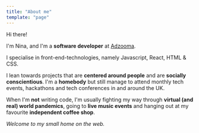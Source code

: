 ```yaml
---
title: "About me"
template: "page"
---
```


Hi there!

I'm Nina, and I'm a <strong>software developer</strong> at <a target="_blank" rel="noopener noreferrer" href="https://adzooma.com">Adzooma</a>.

I specialise in front-end-technologies, namely Javascript, React, HTML & CSS.

I lean towards projects that are <strong>centered around people</strong> and are <strong>socially conscientious</strong>. I'm a <strong>homebody</strong> but still manage to attend monthly tech events, hackathons and tech conferences in and around the UK.

When I'm <strong>not</strong> writing code, I'm usually fighting my way through <strong>virtual (and real) world pandemics</strong>, going to <strong>live music events</strong> and hanging out at my favourite <strong>independent coffee shop</strong>.

*Welcome to my small home on the web.*